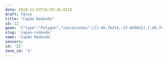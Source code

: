 ```yaml
---
date: 2018-12-03T16:50:36.651Z
draft: false
title: "Capão Redondo"
id: 22
geom: '{"type":"Polygon","coordinates":[[[-46.76214,-23.669831],[-46.762146,-23.669327],[-46.762059,-23.669174],[-46.761856,-23.66906],[-46.761538,-23.668198],[-46.761582,-23.666988],[-46.761733,-23.666587],[-46.76178,-23.665954],[-46.761601,-23.665443],[-46.760972,-23.664373],[-46.760467,-23.663996],[-46.760164,-23.663866],[-46.75963,-23.663451],[-46.758827,-23.66231],[-46.758221,-23.661785],[-46.758255,-23.661456],[-46.757685,-23.660131],[-46.757687,-23.660012],[-46.757894,-23.659739],[-46.757897,-23.659277],[-46.757498,-23.65875],[-46.757074,-23.658587],[-46.756586,-23.658024],[-46.756611,-23.657774],[-46.756807,-23.657399],[-46.756779,-23.657131],[-46.756331,-23.656607],[-46.756207,-23.656288],[-46.755985,-23.656019],[-46.755776,-23.655567],[-46.755449,-23.655266],[-46.755168,-23.654479],[-46.754857,-23.654157],[-46.754799,-23.653641],[-46.753791,-23.651873],[-46.753505,-23.651548],[-46.752725,-23.649194],[-46.753502,-23.649047],[-46.753511,-23.648825],[-46.753718,-23.648741],[-46.754759,-23.648603],[-46.758119,-23.648632],[-46.758375,-23.648591],[-46.758446,-23.649333],[-46.758724,-23.649868],[-46.758948,-23.650079],[-46.759701,-23.650483],[-46.760176,-23.650842],[-46.760872,-23.651827],[-46.761205,-23.652054],[-46.762013,-23.652413],[-46.76236,-23.652669],[-46.763848,-23.654133],[-46.76582,-23.656524],[-46.766126,-23.657024],[-46.766466,-23.656672],[-46.767699,-23.655873],[-46.768575,-23.654951],[-46.768907,-23.654372],[-46.769071,-23.654217],[-46.77307,-23.652824],[-46.773533,-23.652119],[-46.774434,-23.651422],[-46.775664,-23.651306],[-46.775886,-23.651239],[-46.777909,-23.650231],[-46.777955,-23.650287],[-46.777825,-23.651087],[-46.778105,-23.651474],[-46.778463,-23.651783],[-46.778277,-23.652387],[-46.778466,-23.652436],[-46.77904,-23.651747],[-46.779733,-23.651315],[-46.780511,-23.651225],[-46.781077,-23.651272],[-46.781496,-23.650944],[-46.782784,-23.650453],[-46.783375,-23.650374],[-46.78387,-23.650452],[-46.784639,-23.65022],[-46.786516,-23.64924],[-46.787226,-23.648478],[-46.787349,-23.648214],[-46.787822,-23.64807],[-46.789062,-23.647394],[-46.789623,-23.647239],[-46.789945,-23.647264],[-46.790606,-23.647575],[-46.790973,-23.647888],[-46.791187,-23.648186],[-46.791613,-23.649317],[-46.791617,-23.649497],[-46.791809,-23.649605],[-46.791973,-23.649572],[-46.79258,-23.649838],[-46.792289,-23.650265],[-46.79224,-23.651225],[-46.791823,-23.651499],[-46.791782,-23.651688],[-46.792042,-23.652311],[-46.792482,-23.653732],[-46.792729,-23.654782],[-46.792985,-23.655301],[-46.792989,-23.655525],[-46.792892,-23.655731],[-46.7931,-23.655846],[-46.793017,-23.656357],[-46.793082,-23.6565],[-46.793193,-23.656564],[-46.793338,-23.656528],[-46.79348,-23.656387],[-46.793531,-23.656411],[-46.793529,-23.656705],[-46.793383,-23.657104],[-46.793416,-23.657341],[-46.793311,-23.657866],[-46.793349,-23.658186],[-46.793755,-23.658671],[-46.794158,-23.65894],[-46.79427,-23.65939],[-46.794448,-23.659666],[-46.794413,-23.659835],[-46.79411,-23.660186],[-46.794084,-23.660344],[-46.794493,-23.661752],[-46.794223,-23.662826],[-46.794361,-23.663157],[-46.794554,-23.663997],[-46.794768,-23.664095],[-46.794885,-23.664241],[-46.794881,-23.664617],[-46.79511,-23.664917],[-46.795294,-23.665052],[-46.795477,-23.665357],[-46.795465,-23.665814],[-46.795364,-23.666075],[-46.79547,-23.666446],[-46.795028,-23.666896],[-46.794956,-23.667132],[-46.795238,-23.667783],[-46.795211,-23.667951],[-46.795035,-23.668121],[-46.795014,-23.668234],[-46.795385,-23.668772],[-46.795363,-23.669259],[-46.795484,-23.669606],[-46.79543,-23.670092],[-46.795966,-23.671337],[-46.796286,-23.671746],[-46.796305,-23.672133],[-46.796511,-23.672308],[-46.796686,-23.672613],[-46.79659,-23.672884],[-46.796638,-23.673028],[-46.796734,-23.673087],[-46.79692,-23.673015],[-46.797079,-23.673327],[-46.797324,-23.673578],[-46.797229,-23.673667],[-46.797374,-23.673791],[-46.797226,-23.673928],[-46.79762,-23.674222],[-46.797965,-23.674767],[-46.798522,-23.675097],[-46.798668,-23.67583],[-46.798639,-23.67641],[-46.799085,-23.676989],[-46.799183,-23.677223],[-46.799742,-23.677819],[-46.799994,-23.678263],[-46.800077,-23.678894],[-46.799982,-23.679554],[-46.800003,-23.680171],[-46.799886,-23.680271],[-46.799895,-23.680546],[-46.79982,-23.680654],[-46.799767,-23.680984],[-46.79968,-23.681075],[-46.800352,-23.681386],[-46.800347,-23.681639],[-46.800301,-23.681665],[-46.800443,-23.682238],[-46.800614,-23.682512],[-46.800553,-23.682537],[-46.800596,-23.682618],[-46.800648,-23.6826],[-46.800919,-23.683052],[-46.800768,-23.68323],[-46.801057,-23.683493],[-46.800573,-23.684047],[-46.800833,-23.684143],[-46.800968,-23.685336],[-46.80094,-23.685582],[-46.80189,-23.686145],[-46.799907,-23.688927],[-46.799934,-23.689126],[-46.799749,-23.689152],[-46.798448,-23.691034],[-46.798162,-23.691552],[-46.797489,-23.693816],[-46.797803,-23.694122],[-46.798004,-23.694222],[-46.797935,-23.694506],[-46.7977,-23.694935],[-46.797792,-23.695583],[-46.797707,-23.695895],[-46.798125,-23.69663],[-46.797478,-23.696708],[-46.797264,-23.696684],[-46.796475,-23.695748],[-46.796047,-23.695429],[-46.795751,-23.695432],[-46.795353,-23.695566],[-46.795128,-23.695494],[-46.794928,-23.695177],[-46.79471,-23.694219],[-46.793993,-23.69459],[-46.793635,-23.693893],[-46.793524,-23.693857],[-46.792546,-23.694346],[-46.791954,-23.694324],[-46.791391,-23.694501],[-46.791264,-23.694481],[-46.791195,-23.694311],[-46.79164,-23.693928],[-46.791632,-23.693864],[-46.790642,-23.694055],[-46.790695,-23.693789],[-46.791064,-23.692907],[-46.791066,-23.69265],[-46.789781,-23.690941],[-46.789845,-23.69086],[-46.789487,-23.690418],[-46.789419,-23.689907],[-46.790248,-23.688767],[-46.790345,-23.688496],[-46.790368,-23.688015],[-46.790649,-23.686967],[-46.791079,-23.685823],[-46.790617,-23.685085],[-46.79046,-23.685082],[-46.790358,-23.685613],[-46.790069,-23.686344],[-46.78985,-23.686336],[-46.789743,-23.685938],[-46.789372,-23.685553],[-46.7892,-23.685466],[-46.789035,-23.685752],[-46.78686,-23.686697],[-46.784847,-23.687752],[-46.784781,-23.687857],[-46.784928,-23.688432],[-46.784771,-23.688732],[-46.781908,-23.688193],[-46.781041,-23.688204],[-46.778901,-23.68417],[-46.77653,-23.679897],[-46.776298,-23.679248],[-46.776371,-23.678917],[-46.776601,-23.678572],[-46.776601,-23.678274],[-46.776039,-23.677202],[-46.775207,-23.676308],[-46.774097,-23.675991],[-46.773988,-23.676103],[-46.774034,-23.676866],[-46.773943,-23.676865],[-46.773941,-23.677113],[-46.77372,-23.677442],[-46.772601,-23.678239],[-46.770539,-23.679434],[-46.770309,-23.679777],[-46.770165,-23.68046],[-46.769959,-23.680626],[-46.769501,-23.680756],[-46.769382,-23.680887],[-46.769382,-23.681415],[-46.768597,-23.681444],[-46.76844,-23.681281],[-46.768403,-23.680943],[-46.767607,-23.679357],[-46.764348,-23.674932],[-46.764159,-23.675075],[-46.763364,-23.673384],[-46.762802,-23.672825],[-46.762586,-23.672309],[-46.76265,-23.671891],[-46.762149,-23.670145],[-46.76214,-23.669831]]]}'
slug: 'capao-redondo'
name: 'Capão Redondo'
sensors:
id: '22'
zone_id: '3'
---
```

		